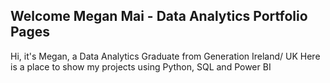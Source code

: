 
## Welcome Megan Mai - Data Analytics Portfolio Pages
Hi, it's Megan, a Data Analytics Graduate from Generation Ireland/ UK
Here is a place to show my projects using Python, SQL and Power BI

